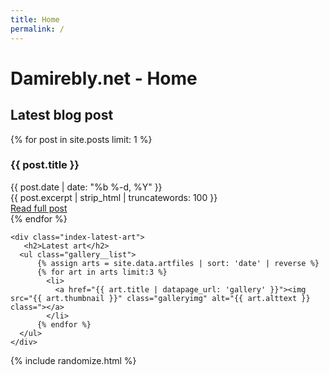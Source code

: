 ```yaml
---
title: Home
permalink: /
---
```



<div class="index-content">

  <div class="index-latest">
    <h1>Damirebly.net - Home</h1>
    <div class="index-latest-blog">
      <h2>Latest blog post</h2>
      <div class="index-latest-blog__content">
          {% for post in site.posts limit: 1 %}
          <h3>{{ post.title }}</h3>
          <div class="post__date">{{ post.date | date: "%b %-d, %Y" }}</div>
          {{ post.excerpt | strip_html | truncatewords: 100 }} 
          <div class="post-link"><a href="{{ post.url }}">Read full post</a></div>
          {% endfor %}
      </div>
    </div>



    <div class="index-latest-art">
       <h2>Latest art</h2>
      <ul class="gallery__list">
          {% assign arts = site.data.artfiles | sort: 'date' | reverse %}
          {% for art in arts limit:3 %}
            <li>
              <a href="{{ art.title | datapage_url: 'gallery' }}"><img src="{{ art.thumbnail }}" class="galleryimg" alt="{{ art.alttext }} class="></a>
            </li>
          {% endfor %}
      </ul>
    </div>
 </div>

  <div class="index-side">
     {% include randomize.html %}
  </div>
</div>

